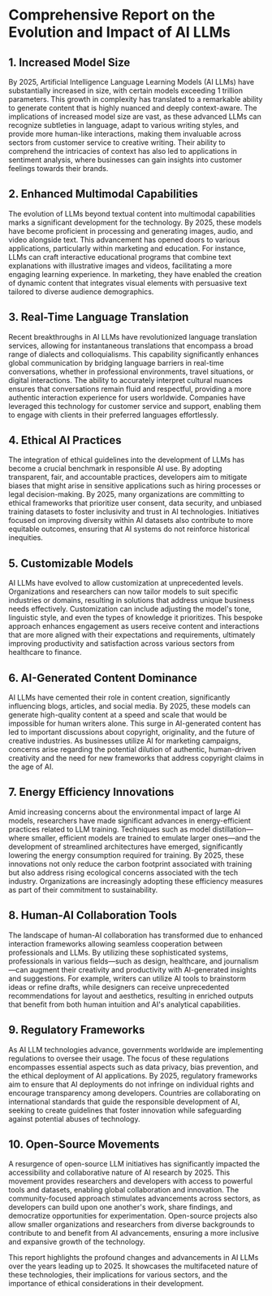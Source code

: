 # Comprehensive Report on the Evolution and Impact of AI LLMs

## 1. Increased Model Size

By 2025, Artificial Intelligence Language Learning Models (AI LLMs) have substantially increased in size, with certain models exceeding 1 trillion parameters. This growth in complexity has translated to a remarkable ability to generate content that is highly nuanced and deeply context-aware. The implications of increased model size are vast, as these advanced LLMs can recognize subtleties in language, adapt to various writing styles, and provide more human-like interactions, making them invaluable across sectors from customer service to creative writing. Their ability to comprehend the intricacies of context has also led to applications in sentiment analysis, where businesses can gain insights into customer feelings towards their brands.

## 2. Enhanced Multimodal Capabilities

The evolution of LLMs beyond textual content into multimodal capabilities marks a significant development for the technology. By 2025, these models have become proficient in processing and generating images, audio, and video alongside text. This advancement has opened doors to various applications, particularly within marketing and education. For instance, LLMs can craft interactive educational programs that combine text explanations with illustrative images and videos, facilitating a more engaging learning experience. In marketing, they have enabled the creation of dynamic content that integrates visual elements with persuasive text tailored to diverse audience demographics.

## 3. Real-Time Language Translation

Recent breakthroughs in AI LLMs have revolutionized language translation services, allowing for instantaneous translations that encompass a broad range of dialects and colloquialisms. This capability significantly enhances global communication by bridging language barriers in real-time conversations, whether in professional environments, travel situations, or digital interactions. The ability to accurately interpret cultural nuances ensures that conversations remain fluid and respectful, providing a more authentic interaction experience for users worldwide. Companies have leveraged this technology for customer service and support, enabling them to engage with clients in their preferred languages effortlessly.

## 4. Ethical AI Practices

The integration of ethical guidelines into the development of LLMs has become a crucial benchmark in responsible AI use. By adopting transparent, fair, and accountable practices, developers aim to mitigate biases that might arise in sensitive applications such as hiring processes or legal decision-making. By 2025, many organizations are committing to ethical frameworks that prioritize user consent, data security, and unbiased training datasets to foster inclusivity and trust in AI technologies. Initiatives focused on improving diversity within AI datasets also contribute to more equitable outcomes, ensuring that AI systems do not reinforce historical inequities.

## 5. Customizable Models

AI LLMs have evolved to allow customization at unprecedented levels. Organizations and researchers can now tailor models to suit specific industries or domains, resulting in solutions that address unique business needs effectively. Customization can include adjusting the model's tone, linguistic style, and even the types of knowledge it prioritizes. This bespoke approach enhances engagement as users receive content and interactions that are more aligned with their expectations and requirements, ultimately improving productivity and satisfaction across various sectors from healthcare to finance.

## 6. AI-Generated Content Dominance

AI LLMs have cemented their role in content creation, significantly influencing blogs, articles, and social media. By 2025, these models can generate high-quality content at a speed and scale that would be impossible for human writers alone. This surge in AI-generated content has led to important discussions about copyright, originality, and the future of creative industries. As businesses utilize AI for marketing campaigns, concerns arise regarding the potential dilution of authentic, human-driven creativity and the need for new frameworks that address copyright claims in the age of AI.

## 7. Energy Efficiency Innovations

Amid increasing concerns about the environmental impact of large AI models, researchers have made significant advances in energy-efficient practices related to LLM training. Techniques such as model distillation—where smaller, efficient models are trained to emulate larger ones—and the development of streamlined architectures have emerged, significantly lowering the energy consumption required for training. By 2025, these innovations not only reduce the carbon footprint associated with training but also address rising ecological concerns associated with the tech industry. Organizations are increasingly adopting these efficiency measures as part of their commitment to sustainability.

## 8. Human-AI Collaboration Tools

The landscape of human-AI collaboration has transformed due to enhanced interaction frameworks allowing seamless cooperation between professionals and LLMs. By utilizing these sophisticated systems, professionals in various fields—such as design, healthcare, and journalism—can augment their creativity and productivity with AI-generated insights and suggestions. For example, writers can utilize AI tools to brainstorm ideas or refine drafts, while designers can receive unprecedented recommendations for layout and aesthetics, resulting in enriched outputs that benefit from both human intuition and AI's analytical capabilities.

## 9. Regulatory Frameworks

As AI LLM technologies advance, governments worldwide are implementing regulations to oversee their usage. The focus of these regulations encompasses essential aspects such as data privacy, bias prevention, and the ethical deployment of AI applications. By 2025, regulatory frameworks aim to ensure that AI deployments do not infringe on individual rights and encourage transparency among developers. Countries are collaborating on international standards that guide the responsible development of AI, seeking to create guidelines that foster innovation while safeguarding against potential abuses of technology.

## 10. Open-Source Movements

A resurgence of open-source LLM initiatives has significantly impacted the accessibility and collaborative nature of AI research by 2025. This movement provides researchers and developers with access to powerful tools and datasets, enabling global collaboration and innovation. The community-focused approach stimulates advancements across sectors, as developers can build upon one another's work, share findings, and democratize opportunities for experimentation. Open-source projects also allow smaller organizations and researchers from diverse backgrounds to contribute to and benefit from AI advancements, ensuring a more inclusive and expansive growth of the technology.

This report highlights the profound changes and advancements in AI LLMs over the years leading up to 2025. It showcases the multifaceted nature of these technologies, their implications for various sectors, and the importance of ethical considerations in their development.